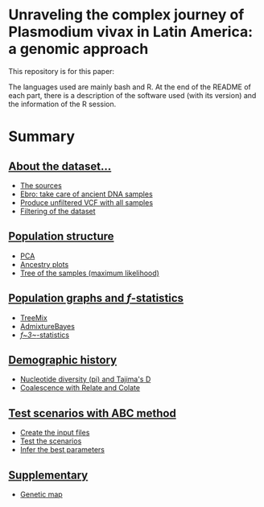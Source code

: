 # Unraveling the complex journey of Plasmodium vivax in Latin America: a genomic approach

This repository is for this paper:

The languages used are mainly bash and R. At the end of the README of each part, there is a description of the software used (with its version) and the information of the R session.

# Summary

## [About the dataset... ](https://github.com/MargauxLefebvre/LatinAmerica_vivax/tree/main/Dataset_generation#about-the-dataset)

* [The sources](https://github.com/MargauxLefebvre/LatinAmerica_vivax/tree/main/Dataset_generation#the-sources)
* [Ebro: take care of ancient DNA samples](https://github.com/MargauxLefebvre/LatinAmerica_vivax/tree/main/Dataset_generation#ebro-take-care-of-ancient-dna-samples)
* [Produce unfiltered VCF with all samples](https://github.com/MargauxLefebvre/LatinAmerica_vivax/tree/main/Dataset_generation#produce-unfiltered-vcf-with-all-samples)
* [Filtering of the dataset](https://github.com/MargauxLefebvre/LatinAmerica_vivax/tree/main/Dataset_generation#filtering-of-the-dataset)

## [Population structure](https://github.com/MargauxLefebvre/LatinAmerica_vivax/tree/main/Pop_structure#population-structure)

* [PCA](https://github.com/MargauxLefebvre/LatinAmerica_vivax/tree/main/Pop_structure#pca)
* [Ancestry plots](https://github.com/MargauxLefebvre/LatinAmerica_vivax/tree/main/Pop_structure#ancestry-plots)
* [Tree of the samples (maximum likelihood)](https://github.com/MargauxLefebvre/LatinAmerica_vivax/tree/main/Pop_structure#tree-of-the-samples-maximum-likelihood)

## [Population graphs and *f*-statistics](https://github.com/MargauxLefebvre/LatinAmerica_vivax/tree/main/Pop_graphs_fstats#population-graphs-and-f-statistics)

* [TreeMix](https://github.com/MargauxLefebvre/LatinAmerica_vivax/tree/main/Pop_graphs_fstats#treemix)
* [AdmixtureBayes](https://github.com/MargauxLefebvre/LatinAmerica_vivax/tree/main/Pop_graphs_fstats#admixturebayes)
* [*f~3~*-statistics](https://github.com/MargauxLefebvre/LatinAmerica_vivax/tree/main/Pop_graphs_fstats#f3-statistics)

## [Demographic history](https://github.com/MargauxLefebvre/LatinAmerica_vivax/tree/main/Demography#demographic-history)

* [Nucleotide diversity (pi) and Tajima's D](https://github.com/MargauxLefebvre/LatinAmerica_vivax/tree/main/Demography#nucleotide-diversity-pi-and-tajimas-d)
* [Coalescence with Relate and Colate](https://github.com/MargauxLefebvre/LatinAmerica_vivax/tree/main/Demography#coalescence-with-relate-and-colate)

## [Test scenarios with ABC method](https://github.com/MargauxLefebvre/LatinAmerica_vivax/tree/main/ABC_scenarios#test-scenarios-with-abc-method)

* [Create the input files](https://github.com/MargauxLefebvre/LatinAmerica_vivax/tree/main/ABC_scenarios#create-the-input-files)
* [Test the scenarios](https://github.com/MargauxLefebvre/LatinAmerica_vivax/tree/main/ABC_scenarios#test-the-scenarios)
* [Infer the best parameters](https://github.com/MargauxLefebvre/LatinAmerica_vivax/tree/main/ABC_scenarios#infer-the-best-parameters)

## [Supplementary](https://github.com/MargauxLefebvre/LatinAmerica_vivax/tree/main/Supp#supplementary)

* [Genetic map](https://github.com/MargauxLefebvre/LatinAmerica_vivax/tree/main/Supp#genetic-map)
